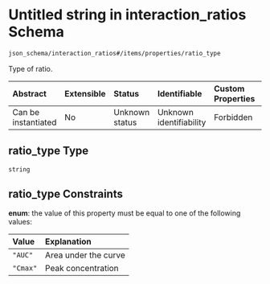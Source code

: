 # Untitled string in interaction\_ratios Schema

```txt
json_schema/interaction_ratios#/items/properties/ratio_type
```

Type of ratio.

| Abstract            | Extensible | Status         | Identifiable            | Custom Properties | Additional Properties | Access Restrictions | Defined In                                                                                        |
| :------------------ | :--------- | :------------- | :---------------------- | :---------------- | :-------------------- | :------------------ | :------------------------------------------------------------------------------------------------ |
| Can be instantiated | No         | Unknown status | Unknown identifiability | Forbidden         | Allowed               | none                | [interaction\_ratios.schema.json\*](../out/interaction_ratios.schema.json "open original schema") |

## ratio\_type Type

`string`

## ratio\_type Constraints

**enum**: the value of this property must be equal to one of the following values:

| Value    | Explanation          |
| :------- | :------------------- |
| `"AUC"`  | Area under the curve |
| `"Cmax"` | Peak concentration   |
